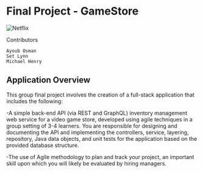 # Final Project - GameStore

![Netflix](https://img.shields.io/badge/Netflix-E50914?style=for-the-badge&logo=netflix&logoColor=white)

Contributors

    Ayoub Osman
    Set Lynn
    Michael Henry

## Application Overview
This group final project involves the creation of a full-stack application that includes the following:
 
  -A simple back-end API (via REST and GraphQL) inventory management web service for a video game store, developed using agile techniques in a group setting of 3-4 learners. You are responsible for designing and documenting the API and implementing the controllers, service, layering, repository, Java data objects, and unit tests for the application based on the provided database structure.

  -The use of Agile methodology to plan and track your project, an important skill upon which you will likely be evaluated by hiring managers.
